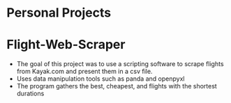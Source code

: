 # Personal Projects
# Flight-Web-Scraper

 - The goal of this project was to use a scripting software to scrape flights from Kayak.com and present them in a csv file.
 - Uses data manipulation tools such as panda and openpyxl
 - The program gathers the best, cheapest, and flights with the shortest durations
